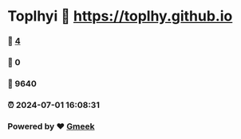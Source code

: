 # Toplhyi :link: https://toplhy.github.io 
### :page_facing_up: [4](https://toplhy.github.io/tag.html) 
### :speech_balloon: 0 
### :hibiscus: 9640 
### :alarm_clock: 2024-07-01 16:08:31 
### Powered by :heart: [Gmeek](https://github.com/Meekdai/Gmeek)

